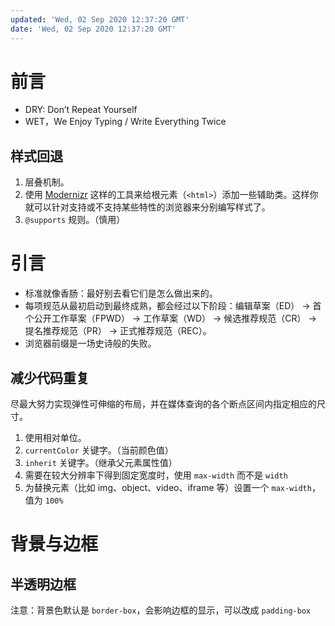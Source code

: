 ```yaml
---
updated: 'Wed, 02 Sep 2020 12:37:20 GMT'
date: 'Wed, 02 Sep 2020 12:37:20 GMT'
---
```


# 前言

-   DRY: Don’t Repeat Yourself
-   WET，We Enjoy Typing / Write Everything Twice

## 样式回退

1.  层叠机制。
2.  使用 [Modernizr](http://modernizr.com/) 这样的工具来给根元素（`<html>`）添加一些辅助类。这样你就可以针对支持或不支持某些特性的浏览器来分别编写样式了。
3.  `@supports` 规则。（慎用）

# 引言

-   标准就像香肠：最好别去看它们是怎么做出来的。
-   每项规范从最初启动到最终成熟，都会经过以下阶段：编辑草案（ED） -> 首个公开工作草案（FPWD） -> 工作草案（WD） -> 候选推荐规范（CR） -> 提名推荐规范（PR） -> 正式推荐规范（REC）。
-   浏览器前缀是一场史诗般的失败。

## 减少代码重复

尽最大努力实现弹性可伸缩的布局，并在媒体查询的各个断点区间内指定相应的尺寸。

1.  使用相对单位。
2.  `currentColor` 关键字。（当前颜色值）
3.  `inherit` 关键字。（继承父元素属性值）
4.  需要在较大分辨率下得到固定宽度时，使用 `max-width` 而不是 `width`
5.  为替换元素（比如 img、object、video、iframe 等）设置一个 `max-width`，值为 `100%`

# 背景与边框

## 半透明边框

注意：背景色默认是 `border-box`，会影响边框的显示，可以改成 `padding-box`
